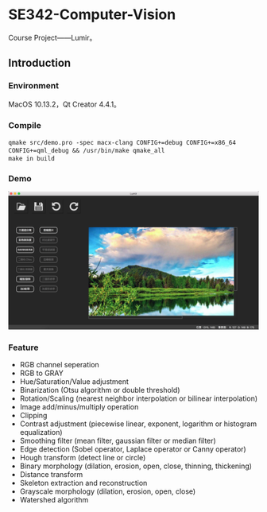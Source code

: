 # SE342-Computer-Vision
Course Project——Lumir。
## Introduction
### Environment
MacOS 10.13.2，Qt Creator 4.4.1。
### Compile
```
qmake src/demo.pro -spec macx-clang CONFIG+=debug CONFIG+=x86_64 CONFIG+=qml_debug && /usr/bin/make qmake_all
make in build
```
### Demo
![Picture](https://github.com/JosephKim6/SE342-Computer-Vision/blob/master/demo.png)
### Feature

* RGB channel seperation
* RGB to GRAY
* Hue/Saturation/Value adjustment
* Binarization (Otsu algorithm or double threshold)
* Rotation/Scaling (nearest neighbor interpolation or bilinear interpolation)
* Image add/minus/multiply operation
* Clipping
* Contrast adjustment (piecewise linear, exponent, logarithm or histogram equalization)
* Smoothing filter (mean filter, gaussian filter or median filter)
* Edge detection (Sobel operator, Laplace operator or Canny operator)
* Hough transform (detect line or circle)
* Binary morphology (dilation, erosion, open, close, thinning, thickening)
* Distance transform
* Skeleton extraction and reconstruction
* Grayscale morphology (dilation, erosion, open, close)
* Watershed algorithm
 
